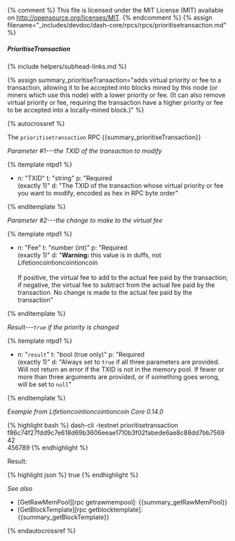 {% comment %}
This file is licensed under the MIT License (MIT) available on
http://opensource.org/licenses/MIT.
{% endcomment %}
{% assign filename="_includes/devdoc/dash-core/rpcs/rpcs/prioritisetransaction.md" %}
<!--__-->

##### PrioritiseTransaction
{% include helpers/subhead-links.md %}

{% assign summary_prioritiseTransaction="adds virtual priority or fee to a transaction, allowing it to be accepted into blocks mined by this node (or miners which use this node) with a lower priority or fee. (It can also remove virtual priority or fee, requiring the transaction have a higher priority or fee to be accepted into a locally-mined block.)" %}

{% autocrossref %}

The `prioritisetransaction` RPC {{summary_prioritiseTransaction}}

*Parameter #1---the TXID of the transaction to modify*

{% itemplate ntpd1 %}
- n: "TXID"
  t: "string"
  p: "Required<br>(exactly 1)"
  d: "The TXID of the transaction whose virtual priority or fee you want to modify, encoded as hex in RPC byte order"

{% enditemplate %}

*Parameter #2---the change to make to the virtual fee*

{% itemplate ntpd1 %}
- n: "Fee"
  t: "number (int)"
  p: "Required<br>(exactly 1)"
  d: "**Warning:** this value is in duffs, not Lifetioncointioncointioncoin<br><br>If positive, the virtual fee to add to the actual fee paid by the transaction; if negative, the virtual fee to subtract from the actual fee paid by the transaction.  No change is made to the actual fee paid by the transaction"

{% enditemplate %}

*Result---`true` if the priority is changed*

{% itemplate ntpd1 %}
- n: "`result`"
  t: "bool (true only)"
  p: "Required<br>(exactly 1)"
  d: "Always set to `true` if all three parameters are provided.  Will not return an error if the TXID is not in the memory pool.  If fewer or more than three arguments are provided, or if something goes wrong, will be set to `null`"

{% enditemplate %}

*Example from Lifetioncointioncointioncoin Core 0.14.0*

{% highlight bash %}
dash-cli -testnet prioritisetransaction \
    f86c74f27fdd9c7e618d69b3606eeae1710b3f02fabede6ae8c88dd7bb756942 \
    456789
{% endhighlight %}

Result:

{% highlight json %}
true
{% endhighlight %}

*See also*

* [GetRawMemPool][rpc getrawmempool]: {{summary_getRawMemPool}}
* [GetBlockTemplate][rpc getblocktemplate]: {{summary_getBlockTemplate}}

{% endautocrossref %}
